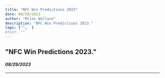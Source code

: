 ```yaml
---
title: "NFC Win Predictions 2023"
date: 08/29/2023
author: "Miles Wallace"
description: "NFC Win Predictions 2023."
tags: ["",  ]
#font: ""
---
```

## "NFC Win Predictions 2023."
#### _08/29/2023_ 
____